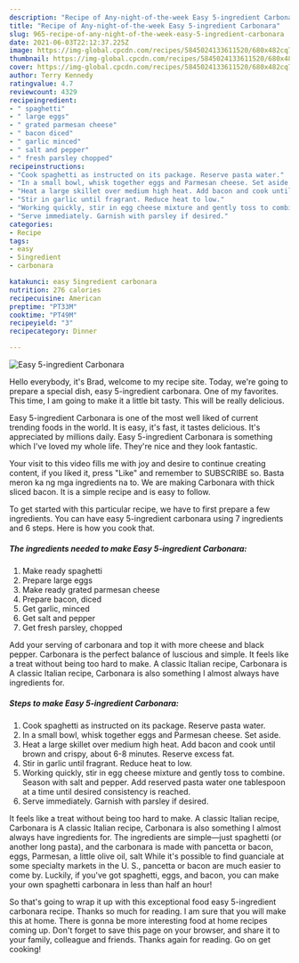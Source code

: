 ```yaml
---
description: "Recipe of Any-night-of-the-week Easy 5-ingredient Carbonara"
title: "Recipe of Any-night-of-the-week Easy 5-ingredient Carbonara"
slug: 965-recipe-of-any-night-of-the-week-easy-5-ingredient-carbonara
date: 2021-06-03T22:12:37.225Z
image: https://img-global.cpcdn.com/recipes/5845024133611520/680x482cq70/easy-5-ingredient-carbonara-recipe-main-photo.jpg
thumbnail: https://img-global.cpcdn.com/recipes/5845024133611520/680x482cq70/easy-5-ingredient-carbonara-recipe-main-photo.jpg
cover: https://img-global.cpcdn.com/recipes/5845024133611520/680x482cq70/easy-5-ingredient-carbonara-recipe-main-photo.jpg
author: Terry Kennedy
ratingvalue: 4.7
reviewcount: 4329
recipeingredient:
- " spaghetti"
- " large eggs"
- " grated parmesan cheese"
- " bacon diced"
- " garlic minced"
- " salt and pepper"
- " fresh parsley chopped"
recipeinstructions:
- "Cook spaghetti as instructed on its package. Reserve pasta water."
- "In a small bowl, whisk together eggs and Parmesan cheese. Set aside."
- "Heat a large skillet over medium high heat. Add bacon and cook until brown and crispy, about 6-8 minutes. Reserve excess fat."
- "Stir in garlic until fragrant. Reduce heat to low."
- "Working quickly, stir in egg cheese mixture and gently toss to combine. Season with salt and pepper. Add reserved pasta water one tablespoon at a time until desired consistency is reached."
- "Serve immediately. Garnish with parsley if desired."
categories:
- Recipe
tags:
- easy
- 5ingredient
- carbonara

katakunci: easy 5ingredient carbonara 
nutrition: 276 calories
recipecuisine: American
preptime: "PT33M"
cooktime: "PT49M"
recipeyield: "3"
recipecategory: Dinner

---
```



![Easy 5-ingredient Carbonara](https://img-global.cpcdn.com/recipes/5845024133611520/680x482cq70/easy-5-ingredient-carbonara-recipe-main-photo.jpg)

Hello everybody, it's Brad, welcome to my recipe site. Today, we're going to prepare a special dish, easy 5-ingredient carbonara. One of my favorites. This time, I am going to make it a little bit tasty. This will be really delicious.

Easy 5-ingredient Carbonara is one of the most well liked of current trending foods in the world. It is easy, it's fast, it tastes delicious. It's appreciated by millions daily. Easy 5-ingredient Carbonara is something which I've loved my whole life. They're nice and they look fantastic.

Your visit to this video fills me with joy and desire to continue creating content, if you liked it, press &#34;Like&#34; and remember to SUBSCRIBE so. Basta meron ka ng mga ingredients na to. We are making Carbonara with thick sliced bacon. It is a simple recipe and is easy to follow.


To get started with this particular recipe, we have to first prepare a few ingredients. You can have easy 5-ingredient carbonara using 7 ingredients and 6 steps. Here is how you cook that.

<!--inarticleads1-->

##### The ingredients needed to make Easy 5-ingredient Carbonara:

1. Make ready  spaghetti
1. Prepare  large eggs
1. Make ready  grated parmesan cheese
1. Prepare  bacon, diced
1. Get  garlic, minced
1. Get  salt and pepper
1. Get  fresh parsley, chopped


Add your serving of carbonara and top it with more cheese and black pepper. Carbonara is the perfect balance of luscious and simple. It feels like a treat without being too hard to make. A classic Italian recipe, Carbonara is A classic Italian recipe, Carbonara is also something I almost always have ingredients for. 

<!--inarticleads2-->

##### Steps to make Easy 5-ingredient Carbonara:

1. Cook spaghetti as instructed on its package. Reserve pasta water.
1. In a small bowl, whisk together eggs and Parmesan cheese. Set aside.
1. Heat a large skillet over medium high heat. Add bacon and cook until brown and crispy, about 6-8 minutes. Reserve excess fat.
1. Stir in garlic until fragrant. Reduce heat to low.
1. Working quickly, stir in egg cheese mixture and gently toss to combine. Season with salt and pepper. Add reserved pasta water one tablespoon at a time until desired consistency is reached.
1. Serve immediately. Garnish with parsley if desired.


It feels like a treat without being too hard to make. A classic Italian recipe, Carbonara is A classic Italian recipe, Carbonara is also something I almost always have ingredients for. The ingredients are simple—just spaghetti (or another long pasta), and the carbonara is made with pancetta or bacon, eggs, Parmesan, a little olive oil, salt While it&#39;s possible to find guanciale at some specialty markets in the U. S., pancetta or bacon are much easier to come by. Luckily, if you&#39;ve got spaghetti, eggs, and bacon, you can make your own spaghetti carbonara in less than half an hour! 

So that's going to wrap it up with this exceptional food easy 5-ingredient carbonara recipe. Thanks so much for reading. I am sure that you will make this at home. There is gonna be more interesting food at home recipes coming up. Don't forget to save this page on your browser, and share it to your family, colleague and friends. Thanks again for reading. Go on get cooking!

